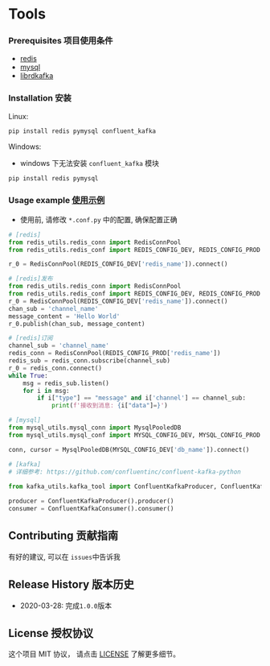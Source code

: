 # Tools

### Prerequisites 项目使用条件
* [redis](https://redis.io/)
* [mysql](https://www.mysql.com/)
* [librdkafka](https://github.com/edenhill/librdkafka)

### Installation 安装

Linux:

```sh
pip install redis pymysql confluent_kafka
```

Windows:

* windows 下无法安装 ```confluent_kafka``` 模块

```sh
pip install redis pymysql
```

### Usage example [使用示例](example.py)
* 使用前, 请修改 ```*.conf.py``` 中的配置, 确保配置正确
```python
# [redis]
from redis_utils.redis_conn import RedisConnPool
from redis_utils.redis_conf import REDIS_CONFIG_DEV, REDIS_CONFIG_PROD

r_0 = RedisConnPool(REDIS_CONFIG_DEV['redis_name']).connect()
```

```python
# [redis]发布
from redis_utils.redis_conn import RedisConnPool
from redis_utils.redis_conf import REDIS_CONFIG_DEV, REDIS_CONFIG_PROD
r_0 = RedisConnPool(REDIS_CONFIG_DEV['redis_name']).connect()
chan_sub = 'channel_name'
message_content = 'Hello World'
r_0.publish(chan_sub, message_content)

# [redis]订阅
channel_sub = 'channel_name'
redis_conn = RedisConnPool(REDIS_CONFIG_PROD['redis_name'])
redis_sub = redis_conn.subscribe(channel_sub)
r_0 = redis_conn.connect()
while True:
    msg = redis_sub.listen()
    for i in msg:
        if i["type"] == "message" and i['channel'] == channel_sub:
            print(f'接收到消息: {i["data"]=}')
```

```python
# [mysql]
from mysql_utils.mysql_conn import MysqlPooledDB
from mysql_utils.mysql_conf import MYSQL_CONFIG_DEV, MYSQL_CONFIG_PROD

conn, cursor = MysqlPooledDB(MYSQL_CONFIG_DEV['db_name']).connect()
```

```python
# [kafka]
# 详细参考: https://github.com/confluentinc/confluent-kafka-python
 
from kafka_utils.kafka_tool import ConfluentKafkaProducer, ConfluentKafkaConsumer

producer = ConfluentKafkaProducer().producer()
consumer = ConfluentKafkaConsumer().consumer()
```


## Contributing 贡献指南

有好的建议, 可以在 ```issues```中告诉我

## Release History 版本历史

* 2020-03-28: 完成```1.0.0```版本 

## License 授权协议

这个项目 MIT 协议， 请点击 [LICENSE](LICENSE) 了解更多细节。
